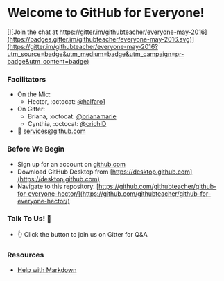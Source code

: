 # Welcome to GitHub for Everyone!

[![Join the chat at https://gitter.im/githubteacher/everyone-may-2016](https://badges.gitter.im/githubteacher/everyone-may-2016.svg)](https://gitter.im/githubteacher/everyone-may-2016?utm_source=badge&utm_medium=badge&utm_campaign=pr-badge&utm_content=badge)

### Facilitators
- On the Mic:
  - Hector, :octocat: [@halfaro1](http://github.com/halfaro1)
- On Gitter:
  - Briana, :octocat: [@brianamarie](http://github.com/brianamarie)
  - Cynthia, :octocat: [@crichID](http://github.com/crichid)
- :email: [services@github.com](mailto:services@github.com)

### Before We Begin
- Sign up for an account on [github.com](http://github.com)
- Download GitHub Desktop from [https://desktop.github.com](https://desktop.github.com)
- Navigate to this repository: [https://github.com/githubteacher/github-for-everyone-hector/](https://github.com/githubteacher/github-for-everyone-hector/)

### Talk To Us! :speech_balloon:
- :point_up_2: Click the button to join us on Gitter for Q&A

### Resources
- [Help with Markdown](https://guides.github.com/features/mastering-markdown/)
